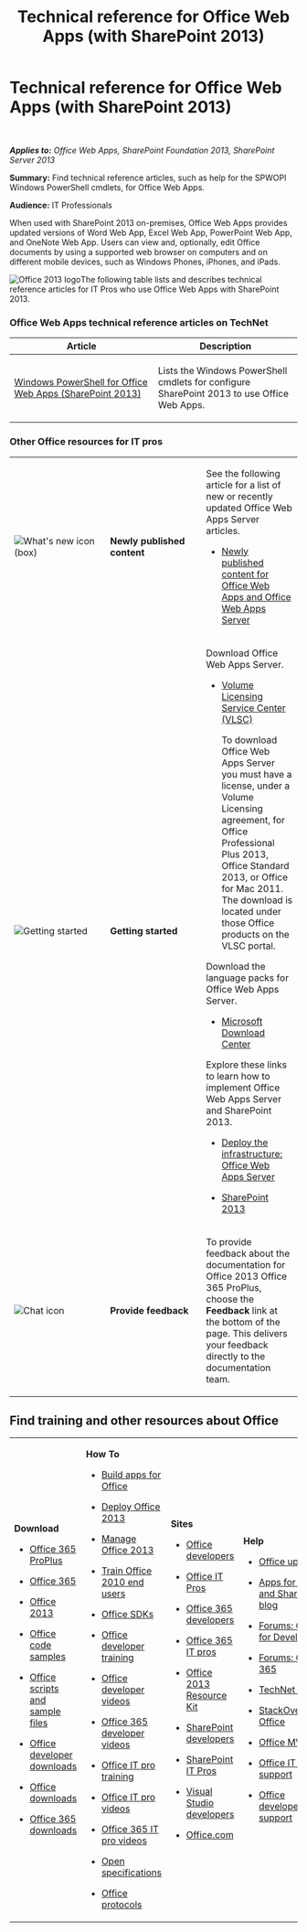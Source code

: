 ﻿---
title: Technical reference for Office Web Apps (with SharePoint 2013)
TOCTitle: Technical reference
ms:assetid: ef0b4cbd-f198-44a8-80f4-355494488f80
ms:mtpsurl: https://technet.microsoft.com/en-us/library/Ee890081(v=office.15)
ms:contentKeyID: 48409086
ms.date: 12/13/2016
mtps_version: v=office.15
---

# Technical reference for Office Web Apps (with SharePoint 2013)

 

_**Applies to:** Office Web Apps, SharePoint Foundation 2013, SharePoint Server 2013_


**Summary:** Find technical reference articles, such as help for the SPWOPI Windows PowerShell cmdlets, for Office Web Apps.

**Audience:** IT Professionals

When used with SharePoint 2013 on-premises, Office Web Apps provides updated versions of Word Web App, Excel Web App, PowerPoint Web App, and OneNote Web App. Users can view and, optionally, edit Office documents by using a supported web browser on computers and on different mobile devices, such as Windows Phones, iPhones, and iPads.


![Office 2013 logo](images/JJ219457.a106e261-2cd0-43b7-af77-92de7e4b6fb9(Office.15).png "Office 2013 logo")The following table lists and describes technical reference articles for IT Pros who use Office Web Apps with SharePoint 2013.

### Office Web Apps technical reference articles on TechNet

<table>
<colgroup>
<col style="width: 50%" />
<col style="width: 50%" />
</colgroup>
<thead>
<tr class="header">
<th>Article</th>
<th>Description</th>
</tr>
</thead>
<tbody>
<tr class="odd">
<td><p><a href="https://docs.microsoft.com/en-us/powershell/module/sharepoint-server/?view=sharepoint-ps">Windows PowerShell for Office Web Apps (SharePoint 2013)</a></p></td>
<td><p>Lists the Windows PowerShell cmdlets for configure SharePoint 2013 to use Office Web Apps.</p></td>
</tr>
</tbody>
</table>


### Other Office resources for IT pros

<table>
<colgroup>
<col style="width: 33%" />
<col style="width: 33%" />
<col style="width: 33%" />
</colgroup>
<tbody>
<tr class="odd">
<td><p><img src="images/JJ219457.22cad0f4-303d-4a40-90a3-fa08e69dfdaf(Office.15).png" title="What&#39;s new icon (box)" alt="What&#39;s new icon (box)" /></p></td>
<td><p><strong>Newly published content</strong></p></td>
<td><p>See the following article for a list of new or recently updated Office Web Apps Server articles.</p>
<ul>
<li><p><a href="https://technet.microsoft.com/en-us/library/ff433481(v=office.15)">Newly published content for Office Web Apps and Office Web Apps Server</a></p></li>
</ul></td>
</tr>
<tr class="even">
<td><p><img src="images/JJ219457.6b2d6dfa-7dc8-40fb-8335-af68b575f8cb(Office.15).png" title="Getting started" alt="Getting started" /></p></td>
<td><p><strong>Getting started</strong></p></td>
<td><p>Download Office Web Apps Server.</p>
<ul>
<li><p><a href="http://go.microsoft.com/fwlink/p/?linkid=256561">Volume Licensing Service Center (VLSC)</a></p>
<p>To download Office Web Apps Server you must have a license, under a Volume Licensing agreement, for Office Professional Plus 2013, Office Standard 2013, or Office for Mac 2011. The download is located under those Office products on the VLSC portal.</p></li>
</ul>
<p>Download the language packs for Office Web Apps Server.</p>
<ul>
<li><p><a href="http://go.microsoft.com/fwlink/p/?linkid=263945">Microsoft Download Center</a></p></li>
</ul>
<p>Explore these links to learn how to implement Office Web Apps Server and SharePoint 2013.</p>
<ul>
<li><p><a href="deploy-the-infrastructure-office-web-apps-server.md">Deploy the infrastructure: Office Web Apps Server</a></p></li>
<li><p><a href="https://technet.microsoft.com/en-us/library/cc303422(v=office.15)">SharePoint 2013</a></p></li>
</ul></td>
</tr>
<tr class="odd">
<td><p><img src="images/JJ219457.6fa793ee-ede9-4476-901c-de96ea37fc3a(Office.15).png" title="Chat icon" alt="Chat icon" /></p></td>
<td><p><strong>Provide feedback</strong></p></td>
<td><p>To provide feedback about the documentation for Office 2013 Office 365 ProPlus, choose the <strong>Feedback</strong> link at the bottom of the page. This delivers your feedback directly to the documentation team.</p></td>
</tr>
</tbody>
</table>


## Find training and other resources about Office


<table>
<colgroup>
<col style="width: 25%" />
<col style="width: 25%" />
<col style="width: 25%" />
<col style="width: 25%" />
</colgroup>
<tbody>
<tr class="odd">
<td><p><strong>Download</strong></p>
<ul>
<li><p><a href="http://technet.microsoft.com/evalcenter/hh973391">Office 365 ProPlus</a></p></li>
<li><p><a href="http://go.microsoft.com/fwlink/p/?linkid=507653">Office 365</a></p></li>
<li><p><a href="http://technet.microsoft.com/en-us/evalcenter/ee390818.aspx">Office 2013</a></p></li>
<li><p><a href="http://code.msdn.microsoft.com/office/">Office code samples</a></p></li>
<li><p><a href="http://gallery.technet.microsoft.com/office/">Office scripts and sample files</a></p></li>
<li><p><a href="http://msdn.microsoft.com/en-us/office/aa905351">Office developer downloads</a></p></li>
<li><p><a href="http://www.microsoft.com/download/en/office.aspx?q=office">Office downloads</a></p></li>
<li><p><a href="http://www.microsoft.com/en-us/download/search.aspx?q=office+365">Office 365 downloads</a></p></li>
</ul></td>
<td><p><strong>How To</strong></p>
<ul>
<li><p><a href="http://technet.microsoft.com/en-us/library/jj220060.aspx">Build apps for Office</a></p></li>
<li><p><a href="http://technet.microsoft.com/en-us/library/cc178982.aspx">Deploy Office 2013</a></p></li>
<li><p><a href="http://technet.microsoft.com/en-us/library/cc179068.aspx">Manage Office 2013</a></p></li>
<li><p><a href="http://technet.microsoft.com/en-us/office/ff381682.aspx">Train Office 2010 end users</a></p></li>
<li><p><a href="http://msdn.microsoft.com/en-us/office/aa905496.aspx">Office SDKs</a></p></li>
<li><p><a href="http://msdn.microsoft.com/en-us/office/aa905375">Office developer training</a></p></li>
<li><p><a href="http://www.microsoft.com/resources/msdn/en-us/office/media/video/video.html?cid=odc%26from=mscomodc">Office developer videos</a></p></li>
<li><p><a href="http://www.microsoft.com/resources/msdn/en-us/office/media/video/video.html?cid=o365%26from=mscomo365">Office 365 developer videos</a></p></li>
<li><p><a href="http://technet.microsoft.com/en-us/office/ff519671">Office IT pro training</a></p></li>
<li><p><a href="http://www.microsoft.com/resources/technet/en-us/office/media/video/video.html?cid=otc%26from=mscomotc">Office IT pro videos</a></p></li>
<li><p><a href="http://www.microsoft.com/resources/technet/en-us/office/media/video/video.html?cid=o365%26from=mscomo365">Office 365 IT pro videos</a></p></li>
<li><p><a href="http://msdn.microsoft.com/en-us/openspecifications/">Open specifications</a></p></li>
<li><p><a href="http://msdn.microsoft.com/en-us/library/cc307282(v=office.12).aspx">Office protocols</a></p></li>
</ul></td>
<td><p><strong>Sites</strong></p>
<ul>
<li><p><a href="http://msdn.microsoft.com/en-us/office">Office developers</a></p></li>
<li><p><a href="http://technet.microsoft.com/en-us/office">Office IT Pros</a></p></li>
<li><p><a href="http://msdn.microsoft.com/en-us/office/hh506337">Office 365 developers</a></p></li>
<li><p><a href="http://technet.microsoft.com/en-us/hh912691">Office 365 IT pros</a></p></li>
<li><p><a href="http://technet.microsoft.com/en-us/library/cc303401.aspx">Office 2013 Resource Kit</a></p></li>
<li><p><a href="http://msdn.microsoft.com/en-us/sharepoint">SharePoint developers</a></p></li>
<li><p><a href="http://technet.microsoft.com/en-us/sharepoint">SharePoint IT Pros</a></p></li>
<li><p><a href="http://msdn.microsoft.com/en-us/vstudio/aa718325">Visual Studio developers</a></p></li>
<li><p><a href="http://office.microsoft.com/">Office.com</a></p></li>
</ul></td>
<td><p><strong>Help</strong></p>
<ul>
<li><p><a href="http://technet.microsoft.com/en-us/office/ee748587.aspx">Office updates</a></p></li>
<li><p><a href="http://blogs.msdn.com/b/officeapps">Apps for Office and SharePoint blog</a></p></li>
<li><p><a href="http://social.msdn.microsoft.com/forums/en-us/category/officedev%2coldevelopment%2csharepoint2010%2csharepoint%2cprojectserver2010%2cprojectprofessional2010%2cuc/">Forums: Office for Developers</a></p></li>
<li><p><a href="http://community.office365.com/en-us/forums/default.aspx">Forums: Office 365</a></p></li>
<li><p><a href="http://social.technet.microsoft.com/wiki">TechNet Wiki</a></p></li>
<li><p><a href="http://stackoverflow.com/search?q=office">StackOverflow: Office</a></p></li>
<li><p><a href="http://mvp.microsoft.com/en-us/mvp/search-mvp.aspx?kw=office">Office MVPs</a></p></li>
<li><p><a href="http://technet.microsoft.com/en-us/ms772425">Office IT pro support</a></p></li>
<li><p><a href="http://msdn.microsoft.com/en-us/office/aa905515">Office developer support</a></p></li>
</ul></td>
</tr>
</tbody>
</table>


